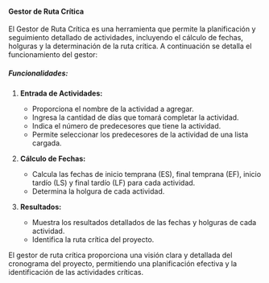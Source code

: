 #### Gestor de Ruta Crítica

El Gestor de Ruta Crítica es una herramienta que permite la planificación y seguimiento detallado de actividades, incluyendo el cálculo de fechas, holguras y la determinación de la ruta crítica. A continuación se detalla el funcionamiento del gestor:

##### Funcionalidades:
1. **Entrada de Actividades:**
   - Proporciona el nombre de la actividad a agregar.
   - Ingresa la cantidad de días que tomará completar la actividad.
   - Indica el número de predecesores que tiene la actividad.
   - Permite seleccionar los predecesores de la actividad de una lista cargada.

2. **Cálculo de Fechas:**
   - Calcula las fechas de inicio temprana (ES), final temprana (EF), inicio tardío (LS) y final tardío (LF) para cada actividad.
   - Determina la holgura de cada actividad.

3. **Resultados:**
   - Muestra los resultados detallados de las fechas y holguras de cada actividad.
   - Identifica la ruta crítica del proyecto.

El gestor de ruta crítica proporciona una visión clara y detallada del cronograma del proyecto, permitiendo una planificación efectiva y la identificación de las actividades críticas.

